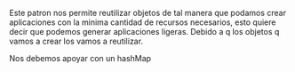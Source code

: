 Este patron nos permite reutilizar objetos de tal manera que podamos crear aplicaciones con la minima cantidad de recursos necesarios, esto quiere decir que podemos generar aplicaciones ligeras. Debido a q los objetos q vamos a crear los vamos a reutilizar.

Nos debemos apoyar con un hashMap